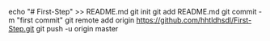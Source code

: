 echo "# First-Step" >> README.md
git init
git add README.md
git commit -m "first commit"
git remote add origin https://github.com/hhtldhsdl/First-Step.git
git push -u origin master
